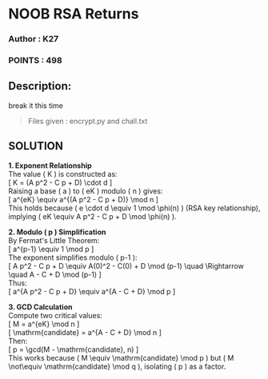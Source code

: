# NOOB RSA Returns
### Author : K27
### POINTS : 498

## Description: 
break it this time

> Files given : encrypt.py and chall.txt


## SOLUTION

**1. Exponent Relationship**  
The value \( K \) is constructed as:  
\[
K = (A p^2 - C p + D) \cdot d
\]  
Raising a base \( a \) to \( eK \) modulo \( n \) gives:  
\[
a^{eK} \equiv a^{(A p^2 - C p + D)} \mod n
\]  
This holds because \( e \cdot d \equiv 1 \mod \phi(n) \) (RSA key relationship), implying \( eK \equiv A p^2 - C p + D \mod \phi(n) \).

**2. Modulo \( p \) Simplification**  
By Fermat's Little Theorem:  
\[
a^{p-1} \equiv 1 \mod p
\]  
The exponent simplifies modulo \( p-1 \):  
\[
A p^2 - C p + D \equiv A(0)^2 - C(0) + D \mod (p-1) \quad \Rightarrow \quad A - C + D \mod (p-1)
\]  
Thus:  
\[
a^{A p^2 - C p + D} \equiv a^{A - C + D} \mod p
\]

**3. GCD Calculation**  
Compute two critical values:  
\[
M = a^{eK} \mod n
\]  
\[
\mathrm{candidate} = a^{A - C + D} \mod n
\]  
Then:  
\[
p = \gcd(M - \mathrm{candidate}, n)
\]  
This works because \( M \equiv \mathrm{candidate} \mod p \) but \( M \not\equiv \mathrm{candidate} \mod q \), isolating \( p \) as a factor.
